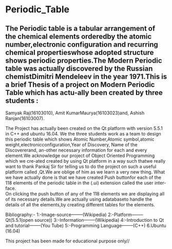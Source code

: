 # Periodic_Table

The Periodic table is a tabular arrangement of the chemical elements orderedby the atomic number,electronic configuration and 
recurring chemical propertieswhose adopted structure shows periodic properties.The Modern Periodic table was actually 
discovered by the Russian chemistDimitri Mendeleev in the year 1971.This is a brief Thesis of a project on 
Modern Periodic Table which has actu-ally been created by three students :
-

Samyak Raj(16103010),
Amit KumarMaurya(16103023)and,
Ashish Ranjan(16103007).


The Project has actually been created on the Qt platform with version 5.5.1 in C++ and ubuntu 16.04.  We the three students work as a team to 
design this periodic table which shows Atomic Number,Atomic symbol,atomic weight,electronicconfiguration,Year of Discovery,
Name of the Discovererand,  an-other necessary information for each and every element.We acknowledge our project of
Object Oriented Programming which we cre-ated created by using Qt platform in a way such thatwe really want to thank Pankaj Sir
for telling us to do the project on such a useful platform called ,Qt.We are oblige of him as we learn a very new thing.
What we have actually done is that we have created Push buttonfor each of the 118 elements of the periodic table in the (.ui) 
extension called the user inter-face.  
On clicking the push button of any of the 118 elements we are displaying all of its necessary details.We are actually using 
adatabaseto handle the details of all the elements,by creating different tables for the elements.

Bibliography:-
1:-Image-source——–(Wikipedia)
2:-Platform——–Qt(5.5.1(open source))
3:-Information——–(Wikipedia)
4:-Introduction to Qt and tutorial——–(You Tube)
5:-Programming Language——–(C++)
6.Ubuntu (16.04)

This project has been made for educational purpose only//
